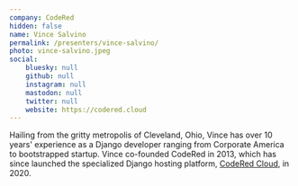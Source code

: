 ```yaml
---
company: CodeRed
hidden: false
name: Vince Salvino
permalink: /presenters/vince-salvino/
photo: vince-salvino.jpeg
social:
    bluesky: null
    github: null
    instagram: null
    mastodon: null
    twitter: null
    website: https://codered.cloud
---
```


Hailing from the gritty metropolis of Cleveland, Ohio, Vince has over 10 years' experience as a Django developer ranging from Corporate America to bootstrapped startup. Vince co-founded CodeRed in 2013, which has since launched the specialized Django hosting platform, [CodeRed Cloud](https://www.codered.cloud), in 2020.
